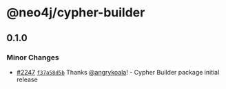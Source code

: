 # @neo4j/cypher-builder

## 0.1.0

### Minor Changes

-   [#2247](https://github.com/neo4j/graphql/pull/2247) [`f37a58d5b`](https://github.com/neo4j/graphql/commit/f37a58d5b475dd3a12d36c7cb3205b0f60430f99) Thanks [@angrykoala](https://github.com/angrykoala)! - Cypher Builder package initial release
